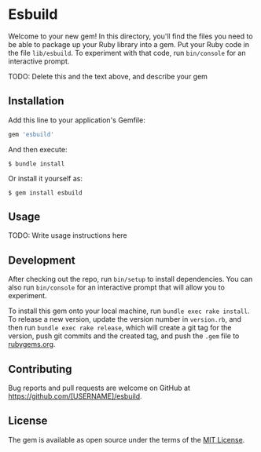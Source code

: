 # Esbuild

Welcome to your new gem! In this directory, you'll find the files you need to be able to package up your Ruby library into a gem. Put your Ruby code in the file `lib/esbuild`. To experiment with that code, run `bin/console` for an interactive prompt.

TODO: Delete this and the text above, and describe your gem

## Installation

Add this line to your application's Gemfile:

```ruby
gem 'esbuild'
```

And then execute:

    $ bundle install

Or install it yourself as:

    $ gem install esbuild

## Usage

TODO: Write usage instructions here

## Development

After checking out the repo, run `bin/setup` to install dependencies. You can also run `bin/console` for an interactive prompt that will allow you to experiment.

To install this gem onto your local machine, run `bundle exec rake install`. To release a new version, update the version number in `version.rb`, and then run `bundle exec rake release`, which will create a git tag for the version, push git commits and the created tag, and push the `.gem` file to [rubygems.org](https://rubygems.org).

## Contributing

Bug reports and pull requests are welcome on GitHub at https://github.com/[USERNAME]/esbuild.

## License

The gem is available as open source under the terms of the [MIT License](https://opensource.org/licenses/MIT).
